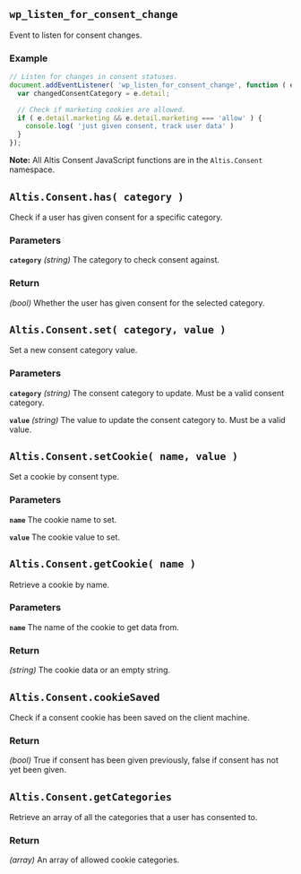 ## `wp_listen_for_consent_change`

Event to listen for consent changes.

### Example

```js
// Listen for changes in consent statuses.
document.addEventListener( 'wp_listen_for_consent_change', function ( e ) {
  var changedConsentCategory = e.detail;

  // Check if marketing cookies are allowed.
  if ( e.detail.marketing && e.detail.marketing === 'allow' ) {
    console.log( 'just given consent, track user data' )
  }
});
```

**Note:** All Altis Consent JavaScript functions are in the `Altis.Consent` namespace.

## `Altis.Consent.has( category )`

Check if a user has given consent for a specific category.

### Parameters

**`category`** _(string)_ The category to check consent against.

### Return

_(bool)_ Whether the user has given consent for the selected category.

## `Altis.Consent.set( category, value )`

Set a new consent category value.

### Parameters

**`category`** _(string)_ The consent category to update. Must be a valid consent category.

**`value`** _(string)_ The value to update the consent category to. Must be a valid value.

## `Altis.Consent.setCookie( name, value )`

Set a cookie by consent type.

### Parameters

**`name`** The cookie name to set.

**`value`** The cookie value to set.

## `Altis.Consent.getCookie( name )`

Retrieve a cookie by name.

### Parameters

**`name`** The name of the cookie to get data from.

### Return

_(string)_ The cookie data or an empty string.

## `Altis.Consent.cookieSaved`

Check if a consent cookie has been saved on the client machine.

### Return

_(bool)_ True if consent has been given previously, false if consent has not yet been given.

## `Altis.Consent.getCategories`

Retrieve an array of all the categories that a user has consented to.

### Return

_(array)_ An array of allowed cookie categories.
